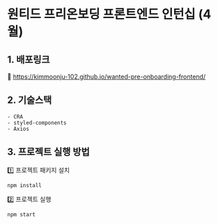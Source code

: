 # 원티드 프리온보딩 프론트엔드 인턴십 (4월)

## 1. 배포링크
🔗 https://kimmoonju-102.github.io/wanted-pre-onboarding-frontend/

## 2. 기술스택
```
- CRA
- styled-components
- Axios
```

## 3. 프로젝트 실행 방법
1️⃣ 프로젝트 패키지 설치
```
npm install
```

2️⃣ 프로젝트 실행
```
npm start
```
